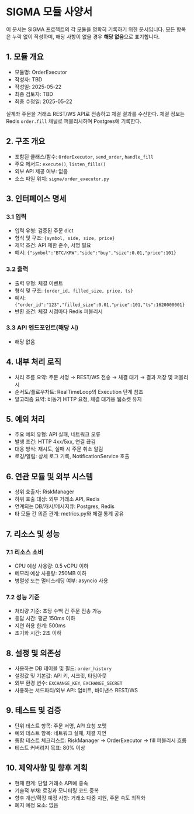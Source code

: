 # SIGMA 모듈 사양서

이 문서는 SIGMA 프로젝트의 각 모듈을 명확히 기록하기 위한 문서입니다. 모든 항목은 누락 없이 작성하며, 해당 사항이 없을 경우 **해당 없음**으로 표기합니다.

## 1. 모듈 개요
* 모듈명: OrderExecutor
* 작성자: TBD
* 작성일: 2025-05-22
* 최종 검토자: TBD
* 최종 수정일: 2025-05-22

실계좌 주문을 거래소 REST/WS API로 전송하고 체결 결과를 수신한다. 체결 정보는 Redis `order.fill` 채널로 퍼블리시하며 Postgres에 기록한다.

## 2. 구조 개요
* 포함된 클래스/함수: `OrderExecutor`, `send_order`, `handle_fill`
* 주요 메서드: `execute()`, `listen_fills()`
* 외부 API 제공 여부: 없음
* 소스 파일 위치: `sigma/order_executor.py`

## 3. 인터페이스 명세
### 3.1 입력
* 입력 유형: 검증된 주문 dict
* 형식 및 구조: `{symbol, side, size, price}`
* 제약 조건: API 제한 준수, 서명 필요
* 예시: `{"symbol":"BTC/KRW","side":"buy","size":0.01,"price":101}`

### 3.2 출력
* 출력 유형: 체결 이벤트
* 형식 및 구조: `{order_id, filled_size, price, ts}`
* 예시: `{"order_id":"123","filled_size":0.01,"price":101,"ts":1620000001}`
* 반환 조건: 체결 시점마다 Redis 퍼블리시

### 3.3 API 엔드포인트(해당 시)
* 해당 없음

## 4. 내부 처리 로직
* 처리 흐름 요약: 주문 서명 → REST/WS 전송 → 체결 대기 → 결과 저장 및 퍼블리시
* 순서도/플로우차트: RealTimeLoop의 Execution 단계 참조
* 알고리즘 요약: 비동기 HTTP 요청, 체결 대기용 웹소켓 유지

## 5. 예외 처리
* 주요 예외 유형: API 실패, 네트워크 오류
* 발생 조건: HTTP 4xx/5xx, 연결 끊김
* 대응 방식: 재시도, 실패 시 주문 취소 알림
* 로깅/알림: 상세 로그 기록, NotificationService 호출

## 6. 연관 모듈 및 외부 시스템
* 상위 호출자: RiskManager
* 하위 호출 대상: 외부 거래소 API, Redis
* 연계되는 DB/캐시/메시지큐: Postgres, Redis
* 타 모듈 간 의존 관계: metrics.py와 체결 통계 공유

## 7. 리소스 및 성능
### 7.1 리소스 소비
* CPU 예상 사용량: 0.5 vCPU 이하
* 메모리 예상 사용량: 250MB 이하
* 병렬성 또는 멀티스레딩 여부: asyncio 사용

### 7.2 성능 기준
* 처리량 기준: 초당 수백 건 주문 전송 가능
* 응답 시간: 평균 150ms 이하
* 지연 허용 한계: 500ms
* 초기화 시간: 2초 이하

## 8. 설정 및 의존성
* 사용하는 DB 테이블 및 필드: `order_history`
* 설정값 및 기본값: API 키, 시크릿, 타임아웃
* 외부 환경 변수: `EXCHANGE_KEY`, `EXCHANGE_SECRET`
* 사용하는 서드파티/외부 API: 업비트, 바이낸스 REST/WS

## 9. 테스트 및 검증
* 단위 테스트 항목: 주문 서명, API 요청 포맷
* 예외 테스트 항목: 네트워크 실패, 체결 지연
* 통합 테스트 체크리스트: RiskManager → OrderExecutor → fill 퍼블리시 흐름
* 테스트 커버리지 목표: 80% 이상

## 10. 제약사항 및 향후 계획
* 현재 한계: 단일 거래소 API에 종속
* 기술적 부채: 로깅과 모니터링 코드 중복
* 향후 개선/확장 예정 사항: 거래소 다중 지원, 주문 속도 최적화
* 폐지 예정 요소: 없음
